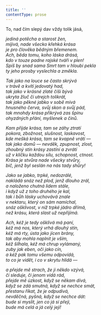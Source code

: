 ```yaml
---
title: ''
contentType: prose
---
```


<section>

To, nad čím slepý dav vždy tolik jásá,

_jediná potěcha a starost žen,  
míjivá, nade všecko křehká krása  
je pro člověka bědným břemenem.  
Ach, běda tomu, koho láska drásá,  
kdo v touze padne rajské tváři v plen!  
Spíš by snad sama Smrt tam v hloubi pekla  
ty jeho prosby vyslechla a změkla._

</section>

<section>

_Tak jako na louce se často skrývá  
v trávě a kvítí jedovatý had,  
tak jako v krásné zlaté číši bývá  
ukryta žluč či utrejch tolikrát,  
tak jako pěkné jabko v sobě mívá  
hnusného červa, svůj skon a svůj pád,  
tak mnohdy krása přikrývá zas špínu  
ohyzdných přání, myšlenek a činů._

</section>

<section>

_Kam přijde krása, tam se záhy ztratí  
pokora, zbožnost, slušnost, laskavost,  
kde mešká krása, tam se kvapně vrátí —  
tak jako domů — nevděk, zpupnost, zlost,  
zhoubný stín krásy zastíní a zvrátí  
už v klíčku každou sílu, schopnost, ctnost.  
Krása je stvůra nade všecky stvůry,  
bič, jenž byl seslán na nás tady shůry!_

</section>

<section>

_Jako se jabko, trpké, nedozrálé,  
nakládá snáz než plod, jenž dlouho zrál,  
a naloženo chutná lidem stále,  
i když už z toho druhého je kal,  
tak i bůh lásky uchovává znale  
v nektaru, který on sám namíchal,  
snáz ošklivost, v níž trpké jádro dřímá,  
než krásu, která slast už nepřijímá._

</section>

<section>

_Ach, kéž je tedy ošklivá má paní,  
kéž má nos, který vrhá dlouhý stín,  
kéž má rty, ústa jako jícen brány,  
tak aby mohla naplnit je vším,  
kéž šilhala, kéž má chrup vylámaný,  
zuby jak eben, oči jako cín,  
a kéž pak tomu všemu odpovídá,  
to co je vidět, i co v skrytu hlídá —_

</section>

<section>

_a přejde mě strach, že ji někdo vzývá,  
či sleduje, či jenom vídá rád,  
přejde mě úzkost, když se někam dívá,  
když se zdá smutná, když se nechce smát,  
přestanu říkat, že je odpudivá,  
nevděčná, pyšná, když se nechce dát:  
bude si myslit, jen co já si přeji,  
bude má celá a já celý její!_

</section>
